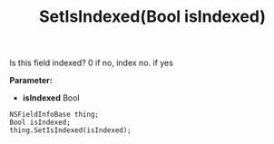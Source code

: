 ﻿---
uid: crmscript_ref_NSFieldInfoBase_SetIsIndexed
title: SetIsIndexed(Bool isIndexed)
intellisense: NSFieldInfoBase.SetIsIndexed
keywords: NSFieldInfoBase, GetIsIndexed
so.topic: reference
---

Is this field indexed? 0 if no, index no. if yes

**Parameter:** 
 - **isIndexed** Bool

```crmscript
NSFieldInfoBase thing;
Bool isIndexed;
thing.SetIsIndexed(isIndexed);
```

